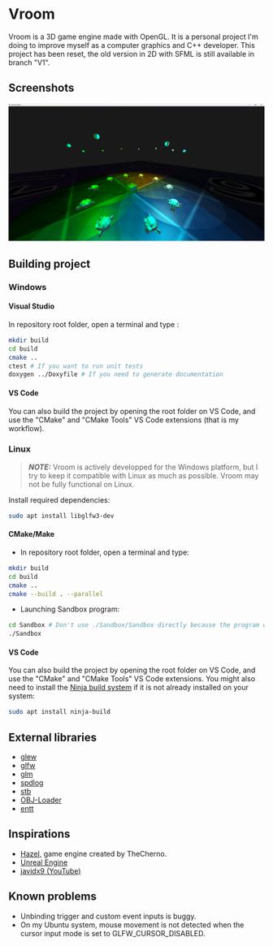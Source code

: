 
# Vroom

Vroom is a 3D game engine made with OpenGL. It is a personal project I'm doing to improve myself as a computer graphics and C++ developer.
This project has been reset, the old version in 2D with SFML is still available in branch "V1".

## Screenshots

![Screenshot 1](Screenshots/SandboxScene.png)

## Building project

### Windows

#### Visual Studio

In repository root folder, open a terminal and type :

```bash
mkdir build
cd build
cmake ..
ctest # If you want to run unit tests
doxygen ../Doxyfile # If you need to generate documentation
```

#### VS Code

You can also build the project by opening the root folder on VS Code, and use the "CMake" and "CMake Tools" VS Code extensions (that is my workflow).

### Linux

> **_NOTE:_**  Vroom is actively developped for the Windows platform, but I try to keep it compatible with Linux as much as possible. Vroom may not be fully functional on Linux.

Install required dependencies:
```bash
sudo apt install libglfw3-dev
```

#### CMake/Make

- In repository root folder, open a terminal and type:
```bash
mkdir build
cd build
cmake ..
cmake --build . --parallel
```

- Launching Sandbox program:
```bash
cd Sandbox # Don't use ./Sandbox/Sandbox directly because the program won't be able to load resource files.
./Sandbox
```

#### VS Code

You can also build the project by opening the root folder on VS Code, and use the "CMake" and "CMake Tools" VS Code extensions. You might also need to install the [Ninja build system](https://github.com/ninja-build/ninja) if it is not already installed on your system:

```bash
sudo apt install ninja-build
```

## External libraries

- [glew](https://glew.sourceforge.net/)
- [glfw](https://www.glfw.org/)
- [glm](https://github.com/icaven/glm)
- [spdlog](https://github.com/gabime/spdlog)
- [stb](https://github.com/nothings/stb)
- [OBJ-Loader](https://github.com/Bly7/OBJ-Loader)
- [entt](https://github.com/skypjack/entt)

## Inspirations

- [Hazel](https://github.com/TheCherno/Hazel), game engine created by TheCherno.
- [Unreal Engine](https://www.unrealengine.com/)
- [javidx9 (YouTube)](https://www.youtube.com/channel/UC-yuWVUplUJZvieEligKBkA)

## Known problems

- Unbinding trigger and custom event inputs is buggy.
- On my Ubuntu system, mouse movement is not detected when the cursor input mode is set to GLFW_CURSOR_DISABLED.
